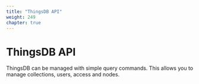 ```yaml
---
title: "ThingsDB API"
weight: 249
chapter: true
---
```


# ThingsDB API

ThingsDB can be managed with simple query commands. This allows you to manage
collections, users, access and nodes.
